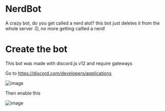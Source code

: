 # NerdBot
A crazy bot, do you get called a nerd alot? this bot just deletes it from the whole server :D, no more getting callled a nerd!


# Create the bot
This bot was made with discord.js v12 and require gateways


Go to https://discord.com/developers/applications

![image](https://user-images.githubusercontent.com/88541634/183688534-ce788ccc-d53d-494b-9f60-f7696b1e6d98.png)


Then enable this

![image](https://user-images.githubusercontent.com/88541634/183689238-1f5209c5-e34a-4c50-95aa-9e9fa59a29af.png)
